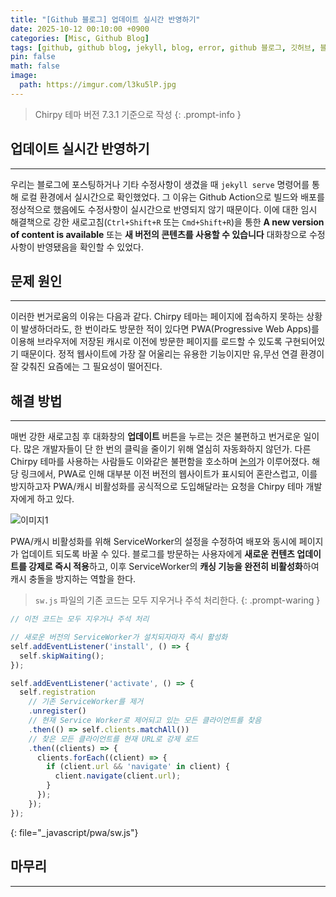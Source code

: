 ```yaml
---
title: "[Github 블로그] 업데이트 실시간 반영하기"
date: 2025-10-12 00:10:00 +0900
categories: [Misc, Github Blog]
tags: [github, github blog, jekyll, blog, error, github 블로그, 깃허브, 블로그]
pin: false
math: false
image:
  path: https://imgur.com/l3ku5lP.jpg
---
```


> Chirpy 테마 버전 7.3.1 기준으로 작성
{: .prompt-info }

## 업데이트 실시간 반영하기

---

우리는 블로그에 포스팅하거나 기타 수정사항이 생겼을 때 `jekyll serve` 명령어를 통해 로컬 환경에서 실시간으로 확인했었다. 그 이유는 Github Action으로 빌드와 배포를 정상적으로 했음에도 수정사항이 실시간으로 반영되지 않기 때문이다. 이에 대한 임시 해결책으로 강한 새로고침(`Ctrl+Shift+R` 또는 `Cmd+Shift+R`)을 통한 **A new version of content is available** 또는 **새 버전의 콘텐츠를 사용할 수 있습니다** 대화창으로 수정사항이 반영됐음을 확인할 수 있었다.

## 문제 원인

---

이러한 번거로움의 이유는 다음과 같다. Chirpy 테마는 페이지에 접속하지 못하는 상황이 발생하더라도, 한 번이라도 방문한 적이 있다면 PWA(Progressive Web Apps)를 이용해 브라우저에 저장된 캐시로 이전에 방문한 페이지를 로드할 수 있도록 구현되어있기 때문이다. 정적 웹사이트에 가장 잘 어울리는 유용한 기능이지만 유,무선 연결 환경이 잘 갖춰진 요즘에는 그 필요성이 떨어진다.

## 해결 방법

---

매번 강한 새로고침 후 대화창의 **업데이트** 버튼을 누르는 것은 불편하고 번거로운 일이다. 많은 개발자들이 단 한 번의 클릭을 줄이기 위해 열심히 자동화하지 않던가. 다른 Chirpy 테마를 사용하는 사람들도 이와같은 불편함을 호소하며 [논의](https://github.com/cotes2020/jekyll-theme-chirpy/issues/527#issuecomment-1079998986)가 이루어졌다. 해당 링크에서, PWA로 인해 대부분 이전 버전의 웹사이트가 표시되어 혼란스럽고, 이를 방지하고자 PWA/캐시 비활성화를 공식적으로 도입해달라는 요청을 Chirpy 테마 개발자에게 하고 있다.  

![이미지1](https://imgur.com/CatNFdl.png)

PWA/캐시 비활성화를 위해 ServiceWorker의 설정을 수정하여 배포와 동시에 페이지가 업데이트 되도록 바꿀 수 있다. 블로그를 방문하는 사용자에게 **새로운 컨텐츠 업데이트를 강제로 즉시 적용**하고, 이후 ServiceWorker의 **캐싱 기능을 완전히 비활성화**하여 캐시 충돌을 방지하는 역할을 한다.

> `sw.js` 파일의 기존 코드는 모두 지우거나 주석 처리한다.
{: .prompt-waring }

```js
// 이전 코드는 모두 지우거나 주석 처리

// 새로운 버전의 ServiceWorker가 설치되자마자 즉시 활성화
self.addEventListener('install', () => {
  self.skipWaiting();
});

self.addEventListener('activate', () => {
  self.registration
    // 기존 ServiceWorker를 제거 
    .unregister()
    // 현재 Service Worker로 제어되고 있는 모든 클라이언트를 찾음
    .then(() => self.clients.matchAll())
    // 찾은 모든 클라이언트를 현재 URL로 강제 로드
    .then((clients) => {
      clients.forEach((client) => {
        if (client.url && 'navigate' in client) {
          client.navigate(client.url);
        }
      });
    });
});
```
{: file="_javascript/pwa/sw.js"}

## 마무리

---


